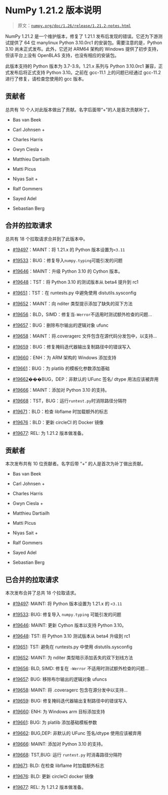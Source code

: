 # NumPy 1.21.2 版本说明

> 原文：[`numpy.org/doc/1.26/release/1.21.2-notes.html`](https://numpy.org/doc/1.26/release/1.21.2-notes.html)

NumPy 1.21.2 是一个维护版本，修复了 1.21.1 发布后发现的错误。它还为下游测试提供了 64 位 manylinux Python 3.10.0rc1 的安装包。需要注意的是，Python 3.10 尚未正式发布。此外，它还对 ARM64 架构的 Windows 提供了初步支持，但该平台上没有 OpenBLAS 支持，也没有相应的安装包。

此版本支持的 Python 版本为 3.7-3.9。1.21.x 系列与 Python 3.10.0rc1 兼容，正式发布后将正式支持 Python 3.10。之前在 gcc-11.1 上的问题已经通过 gcc-11.2 进行了修复，请检查您使用的 gcc 版本。

## 贡献者

总共有 10 个人对此版本做出了贡献。名字后面带“+”的人是首次贡献补丁。

+   Bas van Beek

+   Carl Johnsen +

+   Charles Harris

+   Gwyn Ciesla +

+   Matthieu Dartiailh

+   Matti Picus

+   Niyas Sait +

+   Ralf Gommers

+   Sayed Adel

+   Sebastian Berg

## 合并的拉取请求

总共有 18 个拉取请求合并到了此版本中。

+   [#19497](https://github.com/numpy/numpy/pull/19497)：MAINT：将 1.21.x 的 Python 版本设置为`<3.11`

+   [#19533](https://github.com/numpy/numpy/pull/19533)：BUG：修复导入`numpy.typing`可能引发的问题

+   [#19646](https://github.com/numpy/numpy/pull/19646)：MAINT：升级 Python 3.10 的 Cython 版本。

+   [#19648](https://github.com/numpy/numpy/pull/19648)：TST：将 Python 3.10 的测试版本从 beta4 提升到 rc1

+   [#19651](https://github.com/numpy/numpy/pull/19651)：TST：在 runtests.py 中避免使用 distutils.sysconfig

+   [#19652](https://github.com/numpy/numpy/pull/19652)：MAINT：向 nditer 类型提示添加了缺失的双下方法

+   [#19656](https://github.com/numpy/numpy/pull/19656)：BLD，SIMD：修复当`-Werror`不适用时测试额外检查的问题…

+   [#19657](https://github.com/numpy/numpy/pull/19657)：BUG：删除布尔输出的逻辑对象 ufunc

+   [#19658](https://github.com/numpy/numpy/pull/19658)：MAINT：将.coveragerc 文件包含在源代码分发包中，以支持…

+   [#19659](https://github.com/numpy/numpy/pull/19659)：BUG：修复掩码迭代器输出复制路径中的错误写入

+   [#19660](https://github.com/numpy/numpy/pull/19660)：ENH：为 ARM 架构的 Windows 添加支持

+   [#19661](https://github.com/numpy/numpy/pull/19661)：BUG：为 platlib 的模板化参数添加基础

+   [#19662](https://github.com/numpy/numpy/pull/19662)���BUG，DEP：非默认的 UFunc 签名/ dtype 用法应该被弃用

+   [#19666](https://github.com/numpy/numpy/pull/19666)：MAINT：添加对 Python 3.10 的支持。

+   [#19668](https://github.com/numpy/numpy/pull/19668)：TST，BUG：运行`runtest.py`时消除路径分隔符

+   [#19671](https://github.com/numpy/numpy/pull/19671)：BLD：检查 libflame 时加载额外的标志

+   [#19676](https://github.com/numpy/numpy/pull/19676)：BLD：更新 circleCI 的 Docker 镜像

+   [#19677](https://github.com/numpy/numpy/pull/19677): REL: 为 1.21.2 版本做准备。

## 贡献者

本次发布共有 10 位贡献者。名字后带 “+” 的人是首次为补丁做出贡献。

+   Bas van Beek

+   Carl Johnsen +

+   Charles Harris

+   Gwyn Ciesla +

+   Matthieu Dartiailh

+   Matti Picus

+   Niyas Sait +

+   Ralf Gommers

+   Sayed Adel

+   Sebastian Berg

## 已合并的拉取请求

本次发布合并了总共 18 个拉取请求。

+   [#19497](https://github.com/numpy/numpy/pull/19497): MAINT: 将 Python 版本设置为 1.21.x 的 `<3.11`

+   [#19533](https://github.com/numpy/numpy/pull/19533): BUG: 修复导入 `numpy.typing` 可能引发的问题

+   [#19646](https://github.com/numpy/numpy/pull/19646): MAINT: 更新 Cython 版本以支持 Python 3.10。

+   [#19648](https://github.com/numpy/numpy/pull/19648): TST: 将 Python 3.10 测试版本从 beta4 升级到 rc1

+   [#19651](https://github.com/numpy/numpy/pull/19651): TST: 避免在 runtests.py 中使用 distutils.sysconfig

+   [#19652](https://github.com/numpy/numpy/pull/19652): MAINT: 为 nditer 类型暗示添加丢失的双下划线方法

+   [#19656](https://github.com/numpy/numpy/pull/19656): BLD, SIMD: 修复在 `-Werror` 不适用时测试额外检查的问题...

+   [#19657](https://github.com/numpy/numpy/pull/19657): BUG: 移除布尔输出的逻辑对象 ufuncs

+   [#19658](https://github.com/numpy/numpy/pull/19658): MAINT: 将 .coveragerc 包含在源分发中以支持...

+   [#19659](https://github.com/numpy/numpy/pull/19659): BUG: 修复掩码迭代器输出复制路径中的错误写入

+   [#19660](https://github.com/numpy/numpy/pull/19660): ENH: 为 Windows arm 目标添加支持

+   [#19661](https://github.com/numpy/numpy/pull/19661): BUG: 为 platlib 添加基础模板参数

+   [#19662](https://github.com/numpy/numpy/pull/19662): BUG,DEP: 非默认的 UFunc 签名/dtype 使用应该被弃用

+   [#19666](https://github.com/numpy/numpy/pull/19666): MAINT: 添加对 Python 3.10 的支持。

+   [#19668](https://github.com/numpy/numpy/pull/19668): TST,BUG: 运行 `runtest.py` 时消毒路径分隔符

+   [#19671](https://github.com/numpy/numpy/pull/19671): BLD: 在检查 libflame 时加载额外标志

+   [#19676](https://github.com/numpy/numpy/pull/19676): BLD: 更新 circleCI docker 镜像

+   [#19677](https://github.com/numpy/numpy/pull/19677): REL: 为 1.21.2 版本做准备。
